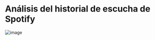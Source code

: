 # Análisis del historial de escucha de Spotify
![image](https://github.com/user-attachments/assets/0cf78eb5-c596-4534-ab7a-4d19eded916c)
